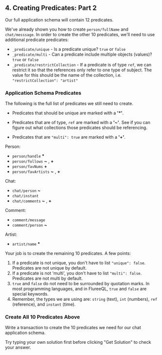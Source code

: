 
## 4. Creating Predicates: Part 2

Our full application schema will contain 12 predicates. 

We've already shown you how to create `person/fullName` and `chat/messsage`. In order to create the other 10 predicates, we'll need to use additional predicate predicates: 

- `_predicate/unique` - Is a predicate unique? `true` or `false`
-  `_predicate/multi` - Can a predicate include multiple objects (values)? `true` or `false`
- `_predicate/restrictCollection` - If a predicate is of type `ref`, we can restrict it so that the references only refer to one type of subject. The value for this should be the name of the collection, i.e. `"restrictCollection": "artist"`

### Application Schema Predicates

The following is the full list of predicates we still need to create. 

- Predicates that should be unique are marked with a __'*'__. 

- Predicates that are of type, `ref` are marked with a __'~'__. See if you can figure out what collections those predicates should be referencing. 

- Predicates that are `"multi": true` are marked with a __'+'__. 

Person: 
- `person/handle` __*__
- `person/follows` __~__ , __+__
- `person/favNums` __+__
- `person/favArtists` __~__ , __+__

Chat:
- `chat/person` __~__
- `chat/instant`
- `chat/comments` __~__ , __+__

Comment: 
- `comment/message`
- `comment/person` __~__

Artist:
- `artist/name` __*__

Your job is to create the remaining 10 predicates. A few points:

1. If a predicate is not unique, you don't have to list `"unique": false`. Predicates are not unique by default. 
2. If a predicate is not 'multi', you don't have to list `"multi": false`. Predicates are not multi by default.
3. `true` and `false` do not need to be surrounded by quotation marks. In most programming languages, and in FlureeQL, `true` and `false` are special keywords. 
4. Remember, the types we are using are: `string` (text), `int` (numbers), `ref` (reference), and `instant` (time).


<div class="challenge">
<h3>Create All 10 Predicates Above </h3>
<p>Write a transaction to create the 10 predicates we need for our chat application schema. 
</p>
<p>Try typing your own solution first before clicking "Get Solution" to check your answer. </p>
</div>
<br/>
<br/>

